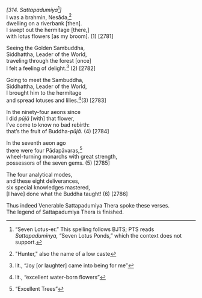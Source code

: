 *\[314. Sattapadumiya*[^1]*\]*  
I was a brahmin, Nesāda,[^2]  
dwelling on a riverbank \[then\].  
I swept out the hermitage \[there,\]  
with lotus flowers \[as my broom\]. (1) \[2781\]

Seeing the Golden Sambuddha,  
Siddhattha, Leader of the World,  
traveling through the forest \[once\]  
I felt a feeling of delight.[^3] (2) \[2782\]

Going to meet the Sambuddha,  
Siddhattha, Leader of the World,  
I brought him to the hermitage  
and spread lotuses and lilies.[^4](3) \[2783\]

In the ninety-four aeons since  
I did *pūjā* \[with\] that flower,  
I’ve come to know no bad rebirth:  
that’s the fruit of Buddha-*pūjā.* (4) \[2784\]

In the seventh aeon ago  
there were four Pādapāvaras,[^5]  
wheel-turning monarchs with great strength,  
possessors of the seven gems. (5) \[2785\]

The four analytical modes,  
and these eight deliverances,  
six special knowledges mastered,  
\[I have\] done what the Buddha taught! (6) \[2786\]

Thus indeed Venerable Sattapadumiya Thera spoke these verses.  
The legend of Sattapadumiya Thera is finished.  
[^1]: “Seven Lotus-er.” This spelling follows BJTS; PTS reads
    *Sattapaduminya,* “Seven Lotus Ponds,” which the context does not
    support.  
[^2]: "Hunter," also the name of a low caste  
[^3]: lit., “Joy \[or laughter\] came into being for me”  
[^4]: lit., “excellent water-born flowers”  
[^5]: “Excellent Trees”
